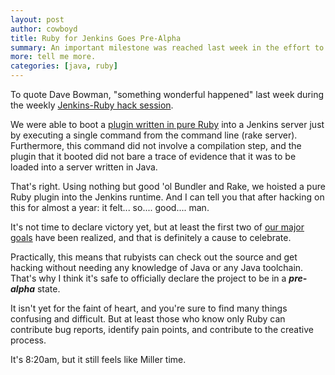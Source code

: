 ```yaml
---
layout: post
author: cowboyd
title: Ruby for Jenkins Goes Pre-Alpha
summary: An important milestone was reached last week in the effort to bring Ruby to Jenkins. Charles explains what it was, and what it means.
more: tell me more.
categories: [java, ruby]
---
```



To quote Dave Bowman, "something wonderful happened" last week during the weekly [Jenkins-Ruby hack session][1].

We were able to boot a [plugin written in pure Ruby][2] into a Jenkins server just by executing a single command from the command line (rake server). Furthermore, this command did not involve a compilation step, and the plugin that it booted did not bare a trace of evidence that it was to be loaded into a server written in Java.

That's right. Using nothing but good 'ol Bundler and Rake, we hoisted a pure Ruby plugin into the Jenkins runtime.
And I can tell you that after hacking on this for almost a year: it felt... so.... good.... man.

It's not time to declare victory yet, but at least the first two of [our major goals][3] have been realized, and that is definitely a cause to celebrate.

Practically, this means that rubyists can check out the source and get hacking without needing any knowledge of
Java or any Java toolchain. That's why I think it's safe to officially declare the project to be in
a ***pre-alpha*** state.

It isn't yet for the faint of heart, and you're sure to find many things confusing and
difficult. But at least those who know only Ruby can contribute bug reports, identify pain points, and contribute
to the creative process.

It's 8:20am, but it still feels like Miller time.


[1]: http://wiki.jenkins-ci.org/display/JENKINS/Jenkins+plugin+development+in+Ruby  "Jenkins Ruby Hacking"
[2]: https://github.com/cowboyd/jenkins-prototype-ruby-plugin "Prototype Ruby Plugin"
[3]: /2011/05/12/what-it-take-to-bring-ruby-to-jenkins "What it takes to bring Ruby to Jenkins"
